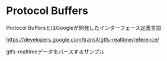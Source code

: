 # Protocol Buffers 

Protocol BuffersとはGoogleが開発したインターフェース定義言語

https://developers.google.com/transit/gtfs-realtime/reference/

gtfs-realtimeデータをパースするサンプル